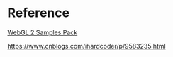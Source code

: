 <!--
 * @Author: your name
 * @Date: 2021-08-24 20:55:38
 * @LastEditTime: 2021-08-25 19:31:20
 * @LastEditors: Please set LastEditors
 * @Description: In User Settings Edit
 * @FilePath: /webgl-col/README.md


-->





# Reference

[WebGL 2 Samples Pack](https://github.com/WebGLSamples/WebGL2Samples)

https://www.cnblogs.com/ihardcoder/p/9583235.html